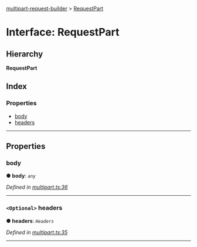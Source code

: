 [multipart-request-builder](../README.md) > [RequestPart](../interfaces/requestpart.md)

# Interface: RequestPart

## Hierarchy

**RequestPart**

## Index

### Properties

* [body](requestpart.md#body)
* [headers](requestpart.md#headers)

---

## Properties

<a id="body"></a>

###  body

**● body**: *`any`*

*Defined in [multipart.ts:36](https://github.axa.com/Digital/bauta-nodejs/blob/a176f52/packages/multipart-request-builder/src/multipart.ts#L36)*

___
<a id="headers"></a>

### `<Optional>` headers

**● headers**: *`Headers`*

*Defined in [multipart.ts:35](https://github.axa.com/Digital/bauta-nodejs/blob/a176f52/packages/multipart-request-builder/src/multipart.ts#L35)*

___

